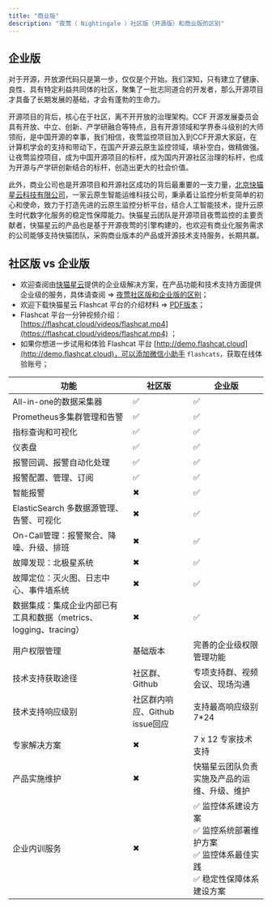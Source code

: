 ```yaml
---
title: "商业版"
description: "夜莺（ Nightingale ）社区版（开源版）和商业版的区别"
---
```



## 企业版

对于开源，开放源代码只是第一步，仅仅是个开始。我们深知，只有建立了健康、良性、具有特定利益共同体的社区，聚集了一批志同道合的开发者，那么开源项目才具备了长期发展的基础，才会有蓬勃的生命力。

开源项目的背后，核心在于社区，离不开开放的治理架构。CCF 开源发展委员会具有开放、中立、创新、产学研融合等特点，且有开源领域和学界泰斗级别的大师领衔，是中国开源的幸事，我们相信，夜莺监控项目加入到CCF开源大家庭，在计算机学会的支持和带动下，在国产开源云原生监控领域，填补空白，做精做强。让夜莺监控项目，成为中国开源项目的标杆，成为国内开源社区治理的标杆，也成为开源与产学研创新结合的标杆，创造出更大的社会价值。

此外，商业公司也是开源项目和开源社区成功的背后最重要的一支力量，[北京快猫星云科技有限公司](https://flashcat.cloud/)，一家云原生智能运维科技公司，秉承着让监控分析变简单的初心和使命，致力于打造先进的云原生监控分析平台，结合人工智能技术，提升云原生时代数字化服务的稳定性保障能力。快猫星云团队是开源项目夜莺监控的主要贡献者，快猫星云的产品也是基于开源夜莺的引擎构建的，也欢迎有商业化服务需求的公司能够支持快猫团队，采购商业版本的产品或开源技术支持服务，长期共赢。


## 社区版 vs 企业版

- 欢迎查阅由[快猫星云](https://flashcat.cloud)提供的企业级解决方案，在产品功能和技术支持方面提供企业级的服务，具体请查阅 => [夜莺社区版和企业版的区别](/docs/prologue/opensource-vs-enterprise/)；
- 欢迎下载快猫星云 Flashcat 平台的介绍材料 => [PDF版本](https://sourl.cn/G5iZCT)；
- Flashcat 平台一分钟视频介绍：[https://flashcat.cloud/videos/flashcat.mp4](https://flashcat.cloud/videos/flashcat.mp4) ；
- 如果你想进一步试用和体验 Flashcat 平台 [http://demo.flashcat.cloud](http://demo.flashcat.cloud)，可以添加微信小助手 `flashcats`，获取在线体验账号；



|  功能   |  社区版   |   企业版  |
| --- | --- | --- |
|  All-in-one的数据采集器   |   &#x2705; |   &#x2705;  |
|  Prometheus多集群管理和告警   |   &#x2705;  |  &#x2705;   |
|  指标查询和可视化   |  &#x2705;   |  &#x2705;   |
|  仪表盘   |   &#x2705;  |   &#x2705;  |
|  报警回调、报警自动化处理   |   &#x2705;   |  &#x2705;   |
|  报警配置、管理、订阅   |  &#x2705;   |   &#x2705;  |
|  智能报警   |  &#x2716;   |   &#x2705;  |
|  ElasticSearch 多数据源管理、告警、可视化   |    &#x2716;   |  &#x2705;   |
|  On-Call管理：报警聚合、降噪、升级、排班   |   &#x2716;  |  &#x2705;   |
|  故障发现：北极星系统 |    &#x2716;   |  &#x2705;   |
|  故障定位：灭火图、日志中心、事件墙系统 |    &#x2716;   |  &#x2705;   |
|  数据集成：集成企业内部已有工具和数据（metrics、logging、tracing） |    &#x2716;   |  &#x2705;   |
|  用户权限管理 |    基础版本  |  完善的企业级权限管理功能   |
|  技术支持获取途径 |    社区群、Github   |  专项支持群、视频会议、现场沟通   |
|  技术支持响应级别 |    社区群内响应、Github issue回应   |  支持最高响应级别 7*24   |
|  专家解决方案 |    &#x2716;   |  7 x 12 专家技术支持  |
|  产品实施维护 |    &#x2716;   |  快猫星云团队负责实施及产品的运维、升级、维护  |
|  企业内训服务 |    &#x2716;   |  &#x2705; 监控体系建设方案<br/>&#x2705; 监控系统部署维护方案<br/>&#x2705; 监控体系最佳实践<br/>&#x2705; 稳定性保障体系建设方案 |
